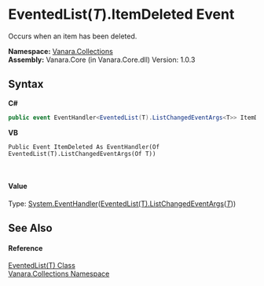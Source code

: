 # EventedList(*T*).ItemDeleted Event
 

Occurs when an item has been deleted.

**Namespace:**&nbsp;<a href="062563b8-e616-d697-89ef-6de2b291d4a0">Vanara.Collections</a><br />**Assembly:**&nbsp;Vanara.Core (in Vanara.Core.dll) Version: 1.0.3

## Syntax

**C#**<br />
``` C#
public event EventHandler<EventedList(T).ListChangedEventArgs<T>> ItemDeleted
```

**VB**<br />
``` VB
Public Event ItemDeleted As EventHandler(Of EventedList(T).ListChangedEventArgs(Of T))
```

<br />

#### Value
Type: <a href="http://msdn2.microsoft.com/en-us/library/db0etb8x" target="_blank">System.EventHandler</a>(<a href="dca988eb-8a3d-962c-faa7-88c26f47da65">EventedList(T).ListChangedEventArgs</a>(<a href="76b2d53b-475e-39f2-60e1-b6b89876e9a2">*T*</a>))

## See Also


#### Reference
<a href="76b2d53b-475e-39f2-60e1-b6b89876e9a2">EventedList(T) Class</a><br /><a href="062563b8-e616-d697-89ef-6de2b291d4a0">Vanara.Collections Namespace</a><br />